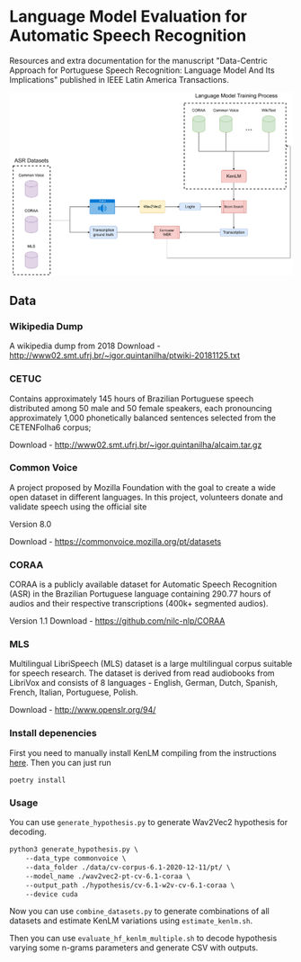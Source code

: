 # Language Model Evaluation for Automatic Speech Recognition

Resources and extra documentation for the manuscript "Data-Centric Approach for Portuguese Speech Recognition: Language Model And Its Implications" published in IEEE Latin America Transactions.

![Graphical abstract](/docs/graphical-abstract.png)


## Data

### Wikipedia Dump
A wikipedia dump from 2018
Download - http://www02.smt.ufrj.br/~igor.quintanilha/ptwiki-20181125.txt

### CETUC
Contains approximately 145 hours of Brazilian Portuguese speech
distributed among 50 male and 50 female speakers, each pronouncing approximately 1,000 phonetically balanced sentences selected from the CETENFolha6
corpus;

Download - http://www02.smt.ufrj.br/~igor.quintanilha/alcaim.tar.gz

### Common Voice
A project proposed by Mozilla Foundation with the goal to create a wide open dataset in different languages. In this project, volunteers donate and validate speech using the official site

Version 8.0

Download - https://commonvoice.mozilla.org/pt/datasets

### CORAA
CORAA is a publicly available dataset for Automatic Speech Recognition (ASR) in the Brazilian Portuguese language containing 290.77 hours of audios and their respective transcriptions (400k+ segmented audios). 

Version 1.1
Download - https://github.com/nilc-nlp/CORAA

### MLS

Multilingual LibriSpeech (MLS) dataset is a large multilingual corpus suitable for speech research. The dataset is derived from read audiobooks from LibriVox and consists of 8 languages - English, German, Dutch, Spanish, French, Italian, Portuguese, Polish.

Download - http://www.openslr.org/94/


### Install depenencies
First you need to manually install KenLM compiling from the instructions [here](https://github.com/kpu/kenlm).
Then you can just run
```
poetry install
```

### Usage
You can use `generate_hypothesis.py` to generate Wav2Vec2 hypothesis for decoding.
```
python3 generate_hypothesis.py \
    --data_type commonvoice \
    --data_folder ./data/cv-corpus-6.1-2020-12-11/pt/ \
    --model_name ./wav2vec2-pt-cv-6.1-coraa \
    --output_path ./hypothesis/cv-6.1-w2v-cv-6.1-coraa \
    --device cuda
```
Now you can use `combine_datasets.py` to generate combinations of all datasets and estimate KenLM variations using `estimate_kenlm.sh`.

Then you can use `evaluate_hf_kenlm_multiple.sh` to decode hypothesis varying some n-grams parameters and generate CSV with outputs.

